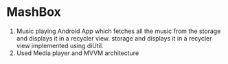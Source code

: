 # MashBox
1. Music playing Android App which fetches all the music from the storage and displays it in a recycler view.
  storage and displays it in a recycler view implemented using di Util.
2. Used Media player and MVVM architecture
